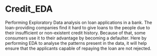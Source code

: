 # Credit_EDA
Performing Exploratory Data analysis on loan applications in a bank.
The loan-providing companies find it hard to give loans to the people due to their insufficient or non-existent credit history. Because of that, some consumers use it to their advantage by becoming a defaulter. Here by performing EDA to analyse the patterns present in the data, it will help  ensure that the applicants capable of repaying the loan are not rejected.
